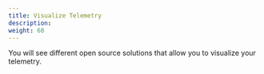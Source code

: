 ```yaml
---
title: Visualize Telemetry
description: 
weight: 60
---
```


You will see different open source solutions that allow you to visualize your telemetry.